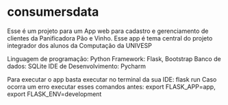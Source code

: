 # consumersdata
Esse é um projeto para um App web para cadastro e gerenciamento de clientes da Panificadora Pão e Vinho.
Esse app é tema central do projeto integrador dos alunos da Computação da UNIVESP

Linguagem de programação: Python
Framework: Flask, Bootstrap
Banco de dados: SQLite
IDE de Desenvolvimento: Pycharm


Para executar o app basta executar no terminal da sua IDE: flask run
Caso ocorra um erro executar esses comandos antes:
export FLASK_APP=app,
export FLASK_ENV=development
